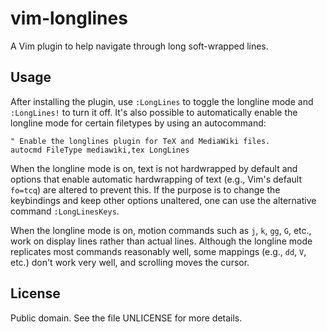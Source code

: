 vim-longlines
=============

A Vim plugin to help navigate through long soft-wrapped lines.

Usage
-----

After installing the plugin, use `:LongLines` to toggle the longline
mode and `:LongLines!` to turn it off.  It's also possible to
automatically enable the longline mode for certain filetypes by using an
autocommand:

```vim
" Enable the longlines plugin for TeX and MediaWiki files.
autocmd FileType mediawiki,tex LongLines
```

When the longline mode is on, text is not hardwrapped by default and
options that enable automatic hardwrapping of text (e.g., Vim's default
`fo=tcq`) are altered to prevent this.  If the purpose is to change
the keybindings and keep other options unaltered, one can use the
alternative command `:LongLinesKeys`.

When the longline mode is on, motion commands such as `j`, `k`, `gg`,
`G`, etc., work on display lines rather than actual lines.  Although the
longline mode replicates most commands reasonably well, some mappings
(e.g., `dd`, `V`, etc.) don't work very well, and scrolling moves the
cursor.

License
-------

Public domain. See the file UNLICENSE for more details.
